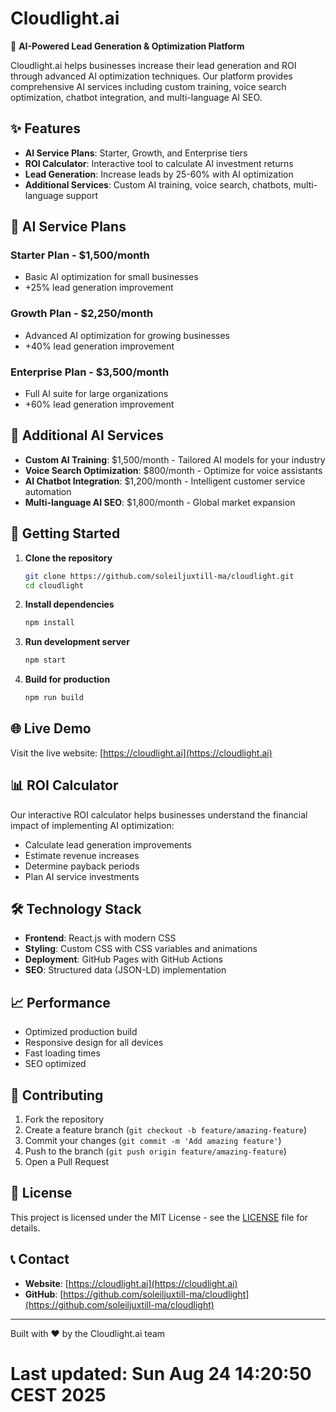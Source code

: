 # Cloudlight.ai

🚀 **AI-Powered Lead Generation & Optimization Platform**

Cloudlight.ai helps businesses increase their lead generation and ROI through advanced AI optimization techniques. Our platform provides comprehensive AI services including custom training, voice search optimization, chatbot integration, and multi-language AI SEO.

## ✨ Features

- **AI Service Plans**: Starter, Growth, and Enterprise tiers
- **ROI Calculator**: Interactive tool to calculate AI investment returns
- **Lead Generation**: Increase leads by 25-60% with AI optimization
- **Additional Services**: Custom AI training, voice search, chatbots, multi-language support

## 🎯 AI Service Plans

### Starter Plan - $1,500/month
- Basic AI optimization for small businesses
- +25% lead generation improvement

### Growth Plan - $2,250/month
- Advanced AI optimization for growing businesses
- +40% lead generation improvement

### Enterprise Plan - $3,500/month
- Full AI suite for large organizations
- +60% lead generation improvement

## 🔧 Additional AI Services

- **Custom AI Training**: $1,500/month - Tailored AI models for your industry
- **Voice Search Optimization**: $800/month - Optimize for voice assistants
- **AI Chatbot Integration**: $1,200/month - Intelligent customer service automation
- **Multi-language AI SEO**: $1,800/month - Global market expansion

## 🚀 Getting Started

1. **Clone the repository**
   ```bash
   git clone https://github.com/soleiljuxtill-ma/cloudlight.git
   cd cloudlight
   ```

2. **Install dependencies**
   ```bash
   npm install
   ```

3. **Run development server**
   ```bash
   npm start
   ```

4. **Build for production**
   ```bash
   npm run build
   ```

## 🌐 Live Demo

Visit the live website: [https://cloudlight.ai](https://cloudlight.ai)

## 📊 ROI Calculator

Our interactive ROI calculator helps businesses understand the financial impact of implementing AI optimization:

- Calculate lead generation improvements
- Estimate revenue increases
- Determine payback periods
- Plan AI service investments

## 🛠️ Technology Stack

- **Frontend**: React.js with modern CSS
- **Styling**: Custom CSS with CSS variables and animations
- **Deployment**: GitHub Pages with GitHub Actions
- **SEO**: Structured data (JSON-LD) implementation

## 📈 Performance

- Optimized production build
- Responsive design for all devices
- Fast loading times
- SEO optimized

## 🤝 Contributing

1. Fork the repository
2. Create a feature branch (`git checkout -b feature/amazing-feature`)
3. Commit your changes (`git commit -m 'Add amazing feature'`)
4. Push to the branch (`git push origin feature/amazing-feature`)
5. Open a Pull Request

## 📄 License

This project is licensed under the MIT License - see the [LICENSE](LICENSE) file for details.

## 📞 Contact

- **Website**: [https://cloudlight.ai](https://cloudlight.ai)
- **GitHub**: [https://github.com/soleiljuxtill-ma/cloudlight](https://github.com/soleiljuxtill-ma/cloudlight)

---

Built with ❤️ by the Cloudlight.ai team
# Last updated: Sun Aug 24 14:20:50 CEST 2025
